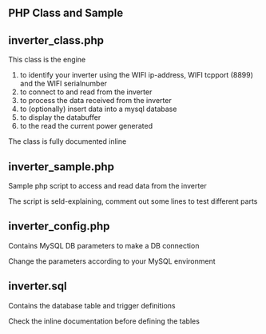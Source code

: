 PHP Class and Sample
--------------------
inverter_class.php
------------------
This class is the engine

1. to identify your inverter using the WIFI ip-address, WIFI tcpport (8899) and the WIFI serialnumber
2. to connect to and read from the inverter
3. to process the data received from the inverter
4. to (optionally) insert data into a mysql database
5. to display the databuffer 
6. to the read the current power generated

The class is fully documented inline

inverter_sample.php
-------------------
Sample php script to access and read data from the inverter

The script is seld-explaining, comment out some lines to test different parts

inverter_config.php
-------------------
Contains MySQL DB parameters to make a DB connection

Change the parameters according to your MySQL environment
 
inverter.sql
------------
Contains the database table and trigger definitions

Check the inline documentation before defining the tables
